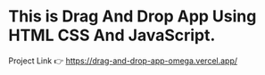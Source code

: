 # This is Drag And Drop App Using HTML CSS And JavaScript.

Project Link 👉 https://drag-and-drop-app-omega.vercel.app/